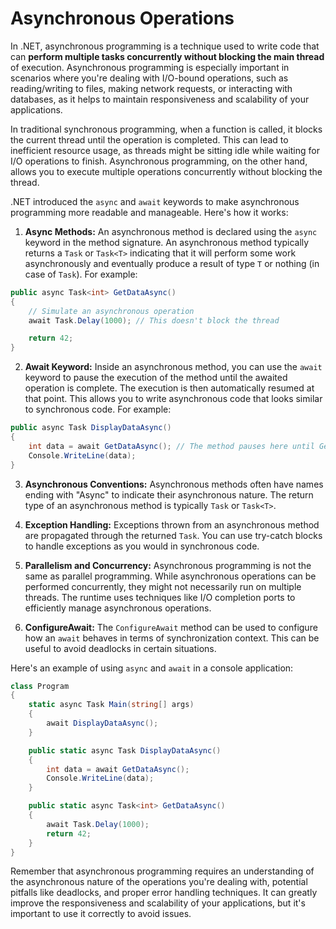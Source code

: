 # Asynchronous Operations

In .NET, asynchronous programming is a technique used to write code that can **perform multiple tasks concurrently without blocking the main thread** of execution. Asynchronous programming is especially important in scenarios where you're dealing with I/O-bound operations, such as reading/writing to files, making network requests, or interacting with databases, as it helps to maintain responsiveness and scalability of your applications.

In traditional synchronous programming, when a function is called, it blocks the current thread until the operation is completed. This can lead to inefficient resource usage, as threads might be sitting idle while waiting for I/O operations to finish. Asynchronous programming, on the other hand, allows you to execute multiple operations concurrently without blocking the thread.

.NET introduced the `async` and `await` keywords to make asynchronous programming more readable and manageable. Here's how it works:

1. **Async Methods:** An asynchronous method is declared using the `async` keyword in the method signature. An asynchronous method typically returns a `Task` or `Task<T>` indicating that it will perform some work asynchronously and eventually produce a result of type `T` or nothing (in case of `Task`). For example:

```csharp
public async Task<int> GetDataAsync()
{
    // Simulate an asynchronous operation
    await Task.Delay(1000); // This doesn't block the thread

    return 42;
}
```

2. **Await Keyword:** Inside an asynchronous method, you can use the `await` keyword to pause the execution of the method until the awaited operation is complete. The execution is then automatically resumed at that point. This allows you to write asynchronous code that looks similar to synchronous code. For example:

```csharp
public async Task DisplayDataAsync()
{
    int data = await GetDataAsync(); // The method pauses here until GetDataAsync() completes
    Console.WriteLine(data);
}
```

3. **Asynchronous Conventions:** Asynchronous methods often have names ending with "Async" to indicate their asynchronous nature. The return type of an asynchronous method is typically `Task` or `Task<T>`.

4. **Exception Handling:** Exceptions thrown from an asynchronous method are propagated through the returned `Task`. You can use try-catch blocks to handle exceptions as you would in synchronous code.

5. **Parallelism and Concurrency:** Asynchronous programming is not the same as parallel programming. While asynchronous operations can be performed concurrently, they might not necessarily run on multiple threads. The runtime uses techniques like I/O completion ports to efficiently manage asynchronous operations.

6. **ConfigureAwait:** The `ConfigureAwait` method can be used to configure how an `await` behaves in terms of synchronization context. This can be useful to avoid deadlocks in certain situations.

Here's an example of using `async` and `await` in a console application:

```csharp
class Program
{
    static async Task Main(string[] args)
    {
        await DisplayDataAsync();
    }

    public static async Task DisplayDataAsync()
    {
        int data = await GetDataAsync();
        Console.WriteLine(data);
    }

    public static async Task<int> GetDataAsync()
    {
        await Task.Delay(1000);
        return 42;
    }
}
```

Remember that asynchronous programming requires an understanding of the asynchronous nature of the operations you're dealing with, potential pitfalls like deadlocks, and proper error handling techniques. It can greatly improve the responsiveness and scalability of your applications, but it's important to use it correctly to avoid issues.
